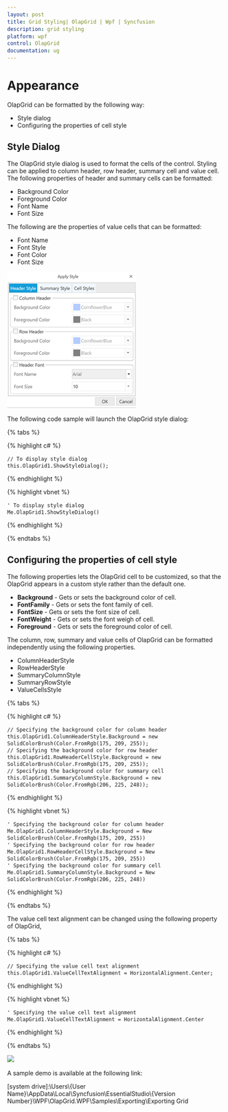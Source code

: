 ```yaml
---
layout: post
title: Grid Styling| OlapGrid | Wpf | Syncfusion
description: grid styling 
platform: wpf
control: OlapGrid
documentation: ug
---
```


# Appearance 

OlapGrid can be formatted by the following way:

* Style dialog
* Configuring the properties of cell style

## Style Dialog

The OlapGrid style dialog is used to format the cells of the control. Styling can be applied to column header, row header, summary cell and value cell. The following properties of header and summary cells can be formatted:

* Background Color
* Foreground Color
* Font Name 
* Font Size

The following are the properties of value cells that can be formatted:

* Font Name
* Font Style
* Font Color
* Font Size

![Grid Style Dialog](Grid-Style-Dialog_images/Grid-Style-Dialog_img1.png)

The following code sample will launch the OlapGrid style dialog:

{% tabs %}
  
{% highlight c# %}

    // To display style dialog
    this.OlapGrid1.ShowStyleDialog();

{% endhighlight %}

{% highlight vbnet %}

    ' To display style dialog
    Me.OlapGrid1.ShowStyleDialog()

{% endhighlight %}

{% endtabs %}

## Configuring the properties of cell style

The following properties lets the OlapGrid cell to be customized, so that the OlapGrid appears in a custom style rather than the default one.

* **Background** - Gets or sets the background color of cell.
* **FontFamily** - Gets or sets the font family of cell.
* **FontSize** - Gets or sets the font size of cell.
* **FontWeight** - Gets or sets the font weigh of cell.
* **Foreground** - Gets or sets the foreground color of cell.

The column, row, summary and value cells of OlapGrid can be formatted independently using the following properties.

* ColumnHeaderStyle
* RowHeaderStyle
* SummaryColumnStyle
* SummaryRowStyle
* ValueCellsStyle

{% tabs %}
  
{% highlight c# %}

    // Specifying the background color for column header
    this.OlapGrid1.ColumnHeaderStyle.Background = new SolidColorBrush(Color.FromRgb(175, 209, 255));
    // Specifying the background color for row header
    this.OlapGrid1.RowHeaderCellStyle.Background = new SolidColorBrush(Color.FromRgb(175, 209, 255));
    // Specifying the background color for summary cell
    this.OlapGrid1.SummaryColumnStyle.Background = new SolidColorBrush(Color.FromRgb(206, 225, 248)); 

{% endhighlight %}

{% highlight vbnet %}

    ' Specifying the background color for column header
    Me.OlapGrid1.ColumnHeaderStyle.Background = New SolidColorBrush(Color.FromRgb(175, 209, 255))
    ' Specifying the background color for row header
    Me.OlapGrid1.RowHeaderCellStyle.Background = New SolidColorBrush(Color.FromRgb(175, 209, 255))
    ' Specifying the background color for summary cell
    Me.OlapGrid1.SummaryColumnStyle.Background = New SolidColorBrush(Color.FromRgb(206, 225, 248))

{% endhighlight %}

{% endtabs %}

The value cell text alignment can be changed using the following property of OlapGrid,

{% tabs %}

{% highlight c# %}

    // Specifying the value cell text alignment
    this.OlapGrid1.ValueCellTextAlignment = HorizontalAlignment.Center;

{% endhighlight %}

{% highlight vbnet %}

    ' Specifying the value cell text alignment
    Me.OlapGrid1.ValueCellTextAlignment = HorizontalAlignment.Center

{% endhighlight %}

{% endtabs %}

![](Grid-Styling_images/Grid-Styling_img2.png)

A sample demo is available at the following link:

[system drive]:\Users\\{User Name}\AppData\Local\Syncfusion\EssentialStudio\\{Version Number}\WPF\OlapGrid.WPF\Samples\Exporting\Exporting Grid

